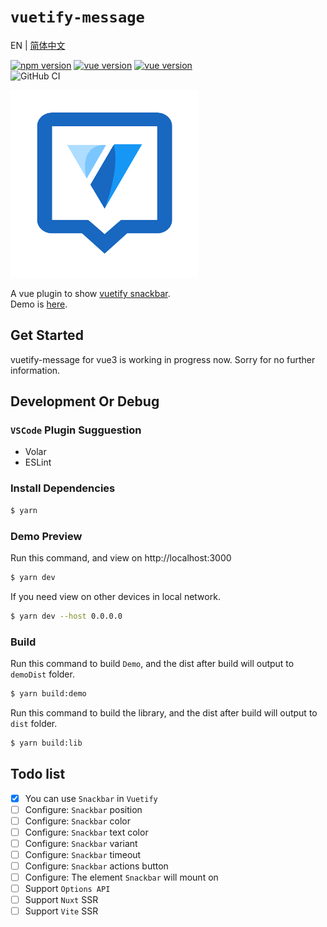 # `vuetify-message`
EN | [简体中文](./README_zh.md)

[![npm version](https://badge.fury.io/js/@lemonneko%2Fvuetify-message.svg)](https://badge.fury.io/js/@lemonneko%2Fvuetify-message)
[![vue version](https://shields.io/npm/dependency-version/%40lemonneko%2Fvuetify-message/dev/vue)](https://www.npmjs.com/package/vue)
[![vue version](https://shields.io/npm/dependency-version/%40lemonneko%2Fvuetify-message/dev/vuetify)](https://www.npmjs.com/package/vuetify)  
![GitHub CI](https://github.com/LemonNekoGH/vuetify-message/actions/workflows/ci.yml/badge.svg)

<img src="./logo.png">

A vue plugin to show [vuetify snackbar](https://next.vuetifyjs.com/en/components/snackbars/).  
Demo is [here](https://vuetify-message-demo.lemonneko.moe/).

## Get Started
vuetify-message for vue3 is working in progress now. Sorry for no further information.

## Development Or Debug
### `VSCode` Plugin Sugguestion
- Volar
- ESLint
### Install Dependencies
```bash
$ yarn
```
### Demo Preview
Run this command, and view on http://localhost:3000
```bash
$ yarn dev
```
If you need view on other devices in local network.
```bash
$ yarn dev --host 0.0.0.0
```
### Build
Run this command to build `Demo`, and the dist after build will output to `demoDist` folder.
```bash
$ yarn build:demo
``` 
Run this command to build the library, and the dist after build will output to `dist` folder.
```bash
$ yarn build:lib
```
## Todo list
- [x] You can use `Snackbar` in `Vuetify`
- [ ] Configure: `Snackbar` position
- [ ] Configure: `Snackbar` color
- [ ] Configure: `Snackbar` text color
- [ ] Configure: `Snackbar` variant
- [ ] Configure: `Snackbar` timeout
- [ ] Configure: `Snackbar` actions button
- [ ] Configure: The element `Snackbar` will mount on
- [ ] Support `Options API`
- [ ] Support `Nuxt` SSR
- [ ] Support `Vite` SSR